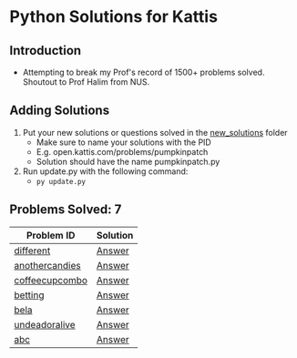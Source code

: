 <style>
    table {
        width: 100%;
    }
</style>
# Python Solutions for Kattis
## Introduction
- Attempting to break my Prof's record of 1500+ problems solved. Shoutout to Prof Halim from NUS.

## Adding Solutions
1. Put your new solutions or questions solved in the [new_solutions](new_solutions) folder
    - Make sure to name your solutions with the PID
    - E.g. open.kattis.com/problems/pumpkinpatch
    - Solution should have the name pumpkinpatch.py
2. Run update.py with the following command:
    - `py update.py`

## Problems Solved: 7
| Problem ID | Solution |
|---|---|
|[different](https://open.kattis.com/problems/different)|[Answer](https://github.com/sh3ngsh3ng/kattis-python-solutions/solutions/different)|
|[anothercandies](https://open.kattis.com/problems/anothercandies)|[Answer](https://github.com/sh3ngsh3ng/kattis-python-solutions/solutions/anothercandies)|
|[coffeecupcombo](https://open.kattis.com/problems/coffeecupcombo)|[Answer](https://github.com/sh3ngsh3ng/kattis-python-solutions/solutions/coffeecupcombo)|
|[betting](https://open.kattis.com/problems/betting)|[Answer](https://github.com/sh3ngsh3ng/kattis-python-solutions/solutions/betting)|
|[bela](https://open.kattis.com/problems/bela)|[Answer](https://github.com/sh3ngsh3ng/kattis-python-solutions/solutions/bela)|
|[undeadoralive](https://open.kattis.com/problems/undeadoralive)|[Answer](https://github.com/sh3ngsh3ng/kattis-python-solutions/solutions/undeadoralive)|
|[abc](https://open.kattis.com/problems/abc)|[Answer](https://github.com/sh3ngsh3ng/kattis-python-solutions/solutions/abc)|
